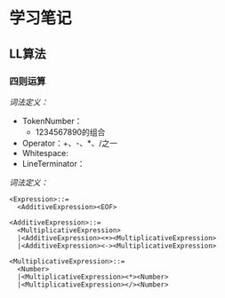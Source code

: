 # 学习笔记
## LL算法
### 四则运算

*词法定义：*
- TokenNumber：
  - 1234567890的组合
- Operator：+、-、*、/之一
- Whitespace: <SP>
- LineTerminator：<LF><CR>

*词法定义：*
```
<Expression>::=
  <AdditiveExpression><EOF>

<AdditiveExpression>::=
  <MultiplicativeExpression>
  |<AdditiveExpression><+><MultiplicativeExpression>
  |<AdditiveExpression><-><MultiplicativeExpression>

<MultiplicativeExpression>::=
  <Number>
  |<MultiplicativeExpression><*><Number>
  |<MultiplicativeExpression></><Number>
```